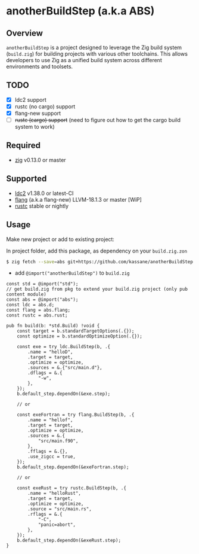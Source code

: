 # anotherBuildStep (a.k.a ABS)

## Overview

`anotherBuildStep` is a project designed to leverage the Zig build system (`build.zig`) for building projects with various other toolchains. This allows developers to use Zig as a unified build system across different environments and toolsets.

## TODO

- [x] ldc2 support
- [x] rustc (no cargo) support
- [x] flang-new support
- [ ] ~~rustc (cargo) support~~ (need to figure out how to get the cargo build system to work)

## Required

- [zig](https://ziglang.org/download) v0.13.0 or master


## Supported

- [ldc2](https://ldc-developers.github.io/) v1.38.0 or latest-CI
- [flang](https://flang.llvm.org) (a.k.a flang-new) LLVM-18.1.3 or master [WiP]
- [rustc](https://www.rust-lang.org/tools/install) stable or nightly


## Usage

Make new project or add to existing project:

In project folder, add this package, as dependency on your `build.zig.zon`

```bash
$ zig fetch --save=abs git+https://github.com/kassane/anotherBuildStep
```
- add `@import("anotherBuildStep")` to `build.zig`

```zig
const std = @import("std");
// get build.zig from pkg to extend your build.zig project (only pub content module)
const abs = @import("abs");
const ldc = abs.d;
const flang = abs.flang;
const rustc = abs.rust; 

pub fn build(b: *std.Build) !void {
    const target = b.standardTargetOptions(.{});
    const optimize = b.standardOptimizeOption(.{});
    
    const exe = try ldc.BuildStep(b, .{
        .name = "helloD",
        .target = target,
        .optimize = optimize,
        .sources = &.{"src/main.d"},
        .dflags = &.{
            "-w",
        },
    });
    b.default_step.dependOn(&exe.step);

    // or

    const exeFortran = try flang.BuildStep(b, .{
        .name = "hellof",
        .target = target,
        .optimize = optimize,
        .sources = &.{
            "src/main.f90",
        },
        .fflags = &.{},
        .use_zigcc = true,
    });
    b.default_step.dependOn(&exeFortran.step);

    // or

    const exeRust = try rustc.BuildStep(b, .{
        .name = "helloRust",
        .target = target,
        .optimize = optimize,
        .source = "src/main.rs",
        .rflags = &.{
            "-C",
            "panic=abort",
        },
    });
    b.default_step.dependOn(&exeRust.step);
}
```

